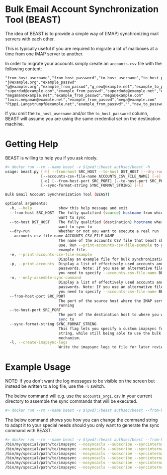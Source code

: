 # Bulk Email Account Synchronization Tool (BEAST)

The idea of BEAST is to provide a simple way of (IMAP) synchronizing mail servers with each other. 

This is typically useful if you are required to migrate a lot of mailboxes at a time from one IMAP server to another.

In order to migrate your accounts simply create an `accounts.csv` file with the following content:

```
"from_host_username","from_host_password","to_host_username","to_host_password"
"j@example.org","example_passwd"
"g@example.org","example_from_passwd","g_new@example.net","example_to_passwd"
"superdud@example.com","example_from_passwd","superdude@example.net","example_to_dude_passwd"
"megaman@example.net","example_from_passwd","mega@example.com"
"louis.megaman@example.net","example_from_passwd","mega@example.com"
"Pippi.Langstrumpf@example.net","example_from_passwd","","new_to_passwd"
```

If you omit the `to_host_username` and/or the `to_host_password` column, BEAST will assume you are using the same credential set on the destination machine.

# Getting Help

BEAST is willing to help you if you ask nicely.

``` bash
#> docker run --rm --name beast -v $(pwd):/beast authsec/beast -h
usage: beast.py [-h] --from-host SRC_HOST --to-host DST_HOST [--dry-run]
                [--accounts-csv-file-name ACCOUNTS_CSV_FILE_NAME] [-e] [-p]
                [-o] [--from-host-port SRC_PORT] [--to-host-port SRC_PORT]
                [--sync-format-string SYNC_FORMAT_STRING] [-l]

Bulk Email Account Synchronization Tool (BEAST)

optional arguments:
  -h, --help            show this help message and exit
  --from-host SRC_HOST  The fully qualified (source) hostname from which you
                        want to sync
  --to-host DST_HOST    The fully qualified (destination) hostname where you
                        want to sync to
  --dry-run             Whether or not you want to execute a real run
  --accounts-csv-file-name ACCOUNTS_CSV_FILE_NAME
                        The name of the accounts CSV file that beast should
                        use. Run --print-accounts-csv-file-example to get an
                        example file.
  -e, --print-accounts-csv-file-example
                        Display an example file for bulk synchronization.
  -p, --print-accounts  Display a list of effectively used accounts and
                        passwords. Note: If you use an alternative file name
                        you need to specify --accounts-csv-file-name BEFORE -p
  -o, --only-assemble-sync-command
                        Display a list of effectively used accounts and
                        passwords. Note: If you use an alternative file name
                        you need to specify --accounts-csv-file-name BEFORE -p
  --from-host-port SRC_PORT
                        The port of the source host where the IMAP service is
                        running
  --to-host-port SRC_PORT
                        The port of the destination host to where you want to
                        sync to
  --sync-format-string SYNC_FORMAT_STRING
                        This flag lets you specify a custom imapsync format
                        string, while still being able to use the bulk sync
                        mechanism.
  -l, --create-imapsync-logs
                        Write the imapsync logs to file for later review
```

# Example Usage

NOTE: If you don't want the log messages to be visible on the screen but instead be written to a log file, use the `-l` switch.

The below command will e.g. use the `accounts_org1.csv` in your current directory to assemble the sync commands that will be executed. 

``` bash
#> docker run --rm --name beast -v $(pwd):/beast authsec/beast --from-host mail.example.net --to-host mail.example.org -o --accounts-csv-file-name accounts_org1.csv
```

The below command shows you how you can change the command string to adapt it to your special needs should you only want to generate the sync command with BEAST.

``` bash
#> docker run --rm --name beast -v $(pwd):/beast authsec/beast --from-host mail.example.net --to-host mail.example.org -o --sync-format-string "/bin/my/special/path/to/imapsync --nosyncacls --subscribe --syncinternaldates --fast --host1 \'{from_host}\' --port1 {from_host_port} --user1 \'{account.host1_username}\' --password1 \'{account.host1_password}\' --ssl1 --host2 \'{to_host}\' --port2 {to_host_port} --user2 \'{account.host2_username}\' --password2 \'{account.host2_password}\' --ssl2 --delete2"
/bin/my/special/path/to/imapsync --nosyncacls --subscribe --syncinternaldates --fast --host1 'mail.example.net' --port1 993 --user1 'j@example.org' --password1 'example_passwd' --ssl1 --host2 'mail.example.org' --port2 993 --user2 'j@example.org' --password2 'example_passwd' --ssl2 --delete2
/bin/my/special/path/to/imapsync --nosyncacls --subscribe --syncinternaldates --fast --host1 'mail.example.net' --port1 993 --user1 'g@example.org' --password1 'example_from_passwd' --ssl1 --host2 'mail.example.org' --port2 993 --user2 'g_new@example.net' --password2 'example_to_passwd' --ssl2 --delete2
/bin/my/special/path/to/imapsync --nosyncacls --subscribe --syncinternaldates --fast --host1 'mail.example.net' --port1 993 --user1 'superdud@example.com' --password1 'example_from_passwd' --ssl1 --host2 'mail.example.org' --port2 993 --user2 'superdude@example.net' --password2 'example_to_dude_passwd' --ssl2 --delete2
/bin/my/special/path/to/imapsync --nosyncacls --subscribe --syncinternaldates --fast --host1 'mail.example.net' --port1 993 --user1 'megaman@example.net' --password1 'example_from_passwd' --ssl1 --host2 'mail.example.org' --port2 993 --user2 'mega@example.com' --password2 'example_from_passwd' --ssl2 --delete2
/bin/my/special/path/to/imapsync --nosyncacls --subscribe --syncinternaldates --fast --host1 'mail.example.net' --port1 993 --user1 'louis.megaman@example.net' --password1 'example_from_passwd' --ssl1 --host2 'mail.example.org' --port2 993 --user2 'mega@example.com' --password2 'example_from_passwd' --ssl2 --delete2
/bin/my/special/path/to/imapsync --nosyncacls --subscribe --syncinternaldates --fast --host1 'mail.example.net' --port1 993 --user1 'Pippi.Langstrumpf@example.net' --password1 'example_from_passwd' --ssl1 --host2 'mail.example.org' --port2 993 --user2 'Pippi.Langstrumpf@example.net' --password2 'new_to_passwd' --ssl2 --delete2
```